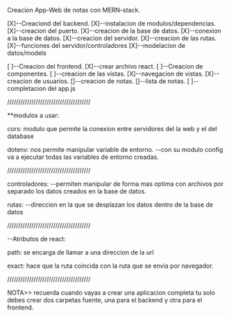 Creacion App-Web de notas con MERN-stack.

[X]--Creaciond del backend.
    [X]--instalacion de modulos/dependencias.
    [X]--creacion del puerto.
    [X]--creacion de la base de datos.
    [X]--conexion a la base de datos.
    [X]--creacion del servidor.
        [X]--creacion de las rutas.
        [X]--funciones del servidor/controladores
        [X]--modelacion de datos/models
    

[ ]--Creacion del frontend.
    [X]--crear archivo react.
    [ ]--Creacion de componentes.
        [ ]--creacion de las vistas.
            [X]--navegacion de vistas.
            [X]--creacion de usuarios.
            []--creacion de notas.
            []--lista de notas.
    [ ]--completacion del app.js



//////////////////////////////////////

**modulos a usar:

cors: modulo que permite la conexion 
entre servidores del la web y el del database

dotenv: nos permite manipular variable de entorno.
--con su modulo config va a ejecutar todas las 
variables de entorno creadas.

//////////////////////////////////////

controladores:
--permiten manipular de forma mas optima
con archivos por separado los datos creados
en la base de datos.

rutas:
--direccion en la que se desplazan los datos
dentro de la base de datos

//////////////////////////////////////

--Atributos de react:

path: se encarga de llamar a una direccion 
de la url 

exact: hace que la ruta coincida con la ruta que se
envia por navegador.




//////////////////////////////////////

NOTA>> recuerda cuando vayas a crear
una aplicacion completa tu solo
debes crear dos carpetas fuente, 
una para el backend y otra para el frontend.